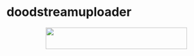 # doodstreamuploader

<p align="center"><a href="https://heroku.com/deploy?template=https://github.com/meiranbot/doodstreamuploader">
  <img src="https://img.shields.io/badge/Deploy%20To%20Heroku-aqua?style=flat&logo=heroku" width="325" height="50.100" /></a></p>
